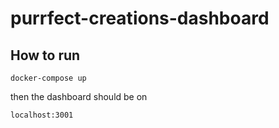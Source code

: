 # purrfect-creations-dashboard

## How to run

``docker-compose up``

then the dashboard should be on

``localhost:3001``

